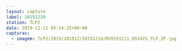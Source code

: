```yaml
---
layout: capture
label: 20191210
station: TLP2
date: 2019-12-11 05:54:25+00:00
capturas:
  - imagem: TLP2/2019/201912/20191210/M20191211_055425_TLP_2P.jpg
---
```

